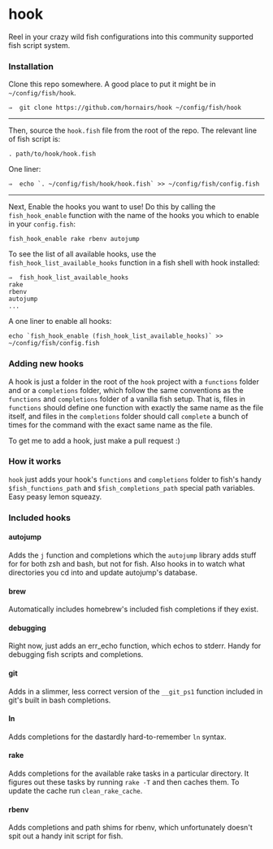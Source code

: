 # hook

Reel in your crazy wild fish configurations into this community supported fish script system.

### Installation

Clone this repo somewhere. A good place to put it might be in `~/config/fish/hook`.

```
⇒  git clone https://github.com/hornairs/hook ~/config/fish/hook
```

-----

Then, source the `hook.fish` file from the root of the repo. The relevant line of fish script is:

```fish
. path/to/hook/hook.fish
```

One liner:

```
⇒  echo `. ~/config/fish/hook/hook.fish` >> ~/config/fish/config.fish
```

-----

Next, Enable the hooks you want to use! Do this by calling the `fish_hook_enable` function with the name of the hooks you which to enable in your `config.fish`:

```fish
fish_hook_enable rake rbenv autojump
```

To see the list of all available hooks, use the `fish_hook_list_available_hooks` function in a fish shell with hook installed:

```
⇒  fish_hook_list_available_hooks
rake
rbenv
autojump
...
```

A one liner to enable all hooks:

```
echo `fish_hook_enable (fish_hook_list_available_hooks)` >> ~/config/fish/config.fish
```


### Adding new hooks

A hook is just a folder in the root of the `hook` project with a `functions` folder and or a `completions` folder, which follow the same conventions as the `functions` and `completions` folder of a vanilla fish setup. That is, files in `functions` should define one function with exactly the same name as the file itself, and files in the `completions` folder should call `complete` a bunch of times for the command with the exact same name as the file.

To get me to add a hook, just make a pull request :)


### How it works

`hook` just adds your hook's `functions` and `completions` folder to fish's handy `$fish_functions_path` and `$fish_completions_path` special path variables. Easy peasy lemon squeazy.

### Included hooks

#### autojump

Adds the `j` function and completions which the `autojump` library adds stuff for for both zsh and bash, but not for fish. Also hooks in to watch what directories you cd into and update autojump's database.

#### brew

Automatically includes homebrew's included fish completions if they exist.

#### debugging

Right now, just adds an err_echo function, which echos to stderr. Handy for debugging fish scripts and completions.

#### git

Adds in a slimmer, less correct version of the `__git_ps1` function included in git's built in bash completions.

#### ln

Adds completions for the dastardly hard-to-remember `ln` syntax.

#### rake

Adds completions for the available rake tasks in a particular directory. It figures out these tasks by running `rake -T` and then caches them. To update the cache run `clean_rake_cache`.

#### rbenv

Adds completions and path shims for rbenv, which unfortunately doesn't spit out a handy init script for fish.

